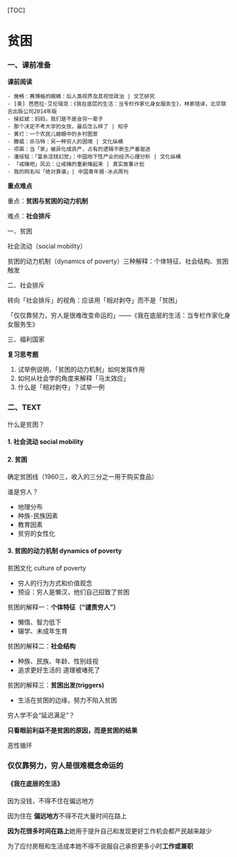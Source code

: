 [TOC]

# 贫困

### 一、课前准备

**课前阅读**

```
- 施畅：赛博格的眼睛：后人类视界及其视觉政治 | 文艺研究
- [美] 芭芭拉·艾伦瑞克：《我在底层的生活：当专栏作家化身女服务生》，林家瑄译，北京联合出版公司2014年版
- 侯虹斌：妈妈，我们是不是会穷一辈子
- 那个决定不考大学的女孩，最后怎么样了 | 知乎
- 黄灯：一个农民儿媳眼中的乡村图景
- 滕威：杀马特：另一种穷人的困境 | 文化纵横
- 项飙：当「家」被异化成资产，占有的逻辑不断生产着驱逐
- 潘绥铭：「富余活钱幻觉」：中国地下性产业的经济心理分析 | 文化纵横 
- 「戒赌吧」风云：让戒赌的重新赌起来 | 真实故事计划
- 我的网名叫「绝对靠谱」| 中国青年报·冰点周刊
```



**重点难点**

重点：**贫困与贫困的动力机制**

难点：**社会排斥**



一、贫困

社会流动（social mobility）

贫困的动力机制（dynamics of poverty）三种解释：个体特征、社会结构、贫困触发

二、社会排斥

转向「社会排斥」的视角：应该用「相对剥夺」而不是「贫困」

「仅仅靠努力，穷人是很难改变命运的」——《我在底层的生活：当专栏作家化身女服务生》

三、福利国家



**复习思考题**

1. 试举例说明，「贫困的动力机制」如何发挥作用
2. 如何从社会学的角度来解释「马太效应」
3. 什么是「相对剥夺」？试举一例



### 二、TEXT

什么是贫困？

#### 1. 社会流动 social mobility

#### 2. 贫困

确定贫困线（1960三，收入的三分之一用于购买食品）

谁是穷人？

- 地理分布
- 种族-民族因素
- 教育因素
- 贫穷的女性化

#### 3. 贫困的动力机制 dynamics of poverty

贫困文化 culture of poverty

- 穷人的行为方式和价值观念
- 预设：穷人是懒汉，他们自己招致了贫困

贫困的解释一：**个体特征（“谴责穷人”）**

- 懒惰、智力低下
- 辍学、未成年生育

贫困的解释二：**社会结构**

- 种族、民族、年龄、性别歧视
- 追求更好生活的 道理被堵死了

贫困的解释三：**贫困出发(triggers)**

- 生活在贫困的边缘，努力不陷入贫困

穷人学不会“延迟满足”？

**只看眼前利益不是贫困的原因，而是贫困的结果**

恶性循环



### 仅仅靠努力，穷人是很难概念命运的

#### 《我在底层的生活》

因为没钱，不得不住在偏远地方

因为住在 **偏远地方**不得不花大量时间在路上

**因为花很多时间在路上**她用于提升自己和发现更好工作机会都产民越来越少

为了应付房租和生活成本她不得不说服自己承担更多小时**工作或兼职**
